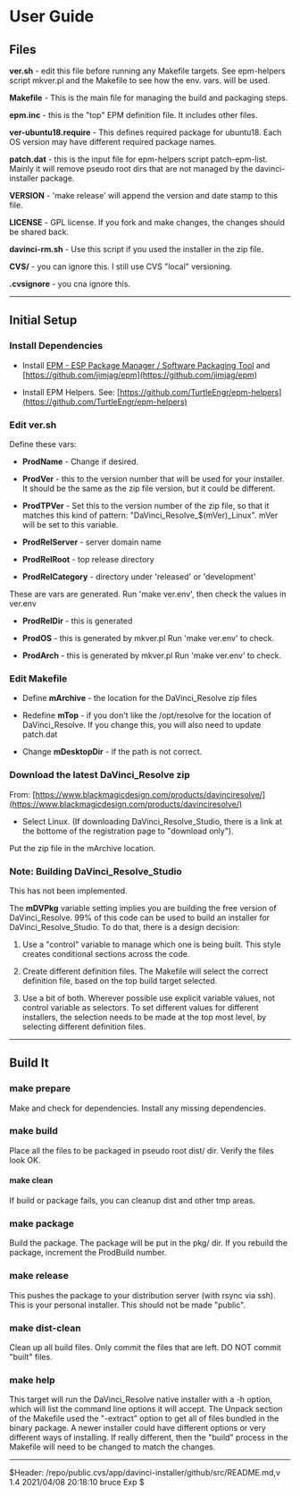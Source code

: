 # User Guide

## Files

**ver.sh** - edit this file before running any Makefile targets. See
epm-helpers script mkver.pl and the Makefile to see how the
env. vars. will be used.

**Makefile** - This is the main file for managing the build and packaging steps.

**epm.inc** - this is the "top" EPM definition file. It includes other files.

**ver-ubuntu18.require** - This defines required package for
ubuntu18. Each OS version may have different required package names.

**patch.dat** - this is the input file for epm-helpers script
patch-epm-list.  Mainly it will remove pseudo root dirs that are not
managed by the davinci-installer package.

**VERSION** - 'make release' will append the version and date stamp to
  this file.

**LICENSE** - GPL license. If you fork and make changes, the changes
should be shared back.

**davinci-rm.sh** - Use this script if you used the installer in the zip file.

**CVS/** - you can ignore this. I still use CVS "local" versioning.

**.cvsignore** - you cna ignore this.

---

## Initial Setup

### Install Dependencies
* Install
[EPM - ESP Package Manager / Software Packaging Tool](https://jimjag.github.io/epm/)
and [https://github.com/jimjag/epm](https://github.com/jimjag/epm)

* Install EPM Helpers. See:
[https://github.com/TurtleEngr/epm-helpers](https://github.com/TurtleEngr/epm-helpers)

### Edit ver.sh

Define these vars:

* **ProdName** - Change if desired.

* **ProdVer** - this to the version number that will be used for your
installer. It should be the same as the zip file version, but it could
be different.

* **ProdTPVer** - Set this to the version number of the zip file, so
that it matches this kind of pattern:
"DaVinci_Resolve_$(mVer)_Linux". mVer will be set to this variable.

* **ProdRelServer** - server domain name

* **ProdRelRoot** - top release directory

* **ProdRelCategory** - directory under 'released' or 'development'

These are vars are generated. Run 'make ver.env', then check the
values in ver.env

* **ProdRelDir** - this is generated

* **ProdOS** - this is generated by mkver.pl Run 'make ver.env' to check.

* **ProdArch** - this is generated by mkver.pl Run 'make ver.env' to check.

### Edit Makefile

* Define **mArchive** - the location for the DaVinci_Resolve zip files

* Redefine **mTop** - if you don't like the /opt/resolve for the
location of DaVinci_Resolve. If you change this, you will also need to
update patch.dat

* Change **mDesktopDir** - if the path is not correct.

### Download the latest DaVinci_Resolve zip

From:
[https://www.blackmagicdesign.com/products/davinciresolve/](https://www.blackmagicdesign.com/products/davinciresolve/)
- Select Linux.  (If downloading DaVinci_Resolve_Studio, there is a
link at the bottome of the registration page to "download only").

Put the zip file in the mArchive location.

### Note: Building DaVinci_Resolve_Studio

This has not been implemented.

The **mDVPkg** variable setting implies you are building the free
version of DaVinci_Resolve. 99% of this code can be used to build
an installer for DaVinci_Resolve_Studio. To do that, there is a design
decision:

1) Use a "control" variable to manage which one is being built. This
style creates conditional sections across the code.

2) Create different definition files. The Makefile will select the
correct definition file, based on the top build target selected.

3) Use a bit of both. Wherever possible use explicit variable values,
not control variable as selectors. To set different values for
different installers, the selection needs to be made at the top most
level, by selecting different definition files.

---

## Build It

### make prepare

Make and check for dependencies. Install any missing dependencies.

### make build

Place all the files to be packaged in pseudo root dist/ dir. Verify
the files look OK.

#### make clean

If build or package fails, you can cleanup dist and other tmp areas.

### make package

Build the package. The package will be put in the pkg/ dir.  If you
rebuild the package, increment the ProdBuild number.

### make release

This pushes the package to your distribution server (with rsync via
ssh).  This is your personal installer. This should not be made
"public".

### make dist-clean

Clean up all build files. Only commit the files that are left.
DO NOT commit "built" files.

### make help

This target will run the DaVinci_Resolve native installer with a -h
option, which will list the command line options it will accept. The
Unpack section of the Makefile used the "-extract" option to get all
of files bundled in the binary package. A newer installer could have
different options or very different ways of installing. If really
different, then the "build" process in the Makefile will need to be
changed to match the changes.

---

$Header: /repo/public.cvs/app/davinci-installer/github/src/README.md,v 1.4 2021/04/08 20:18:10 bruce Exp $
